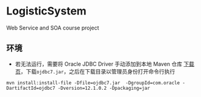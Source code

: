 # LogisticSystem
Web Service and SOA course project
## 环境
- 若无法运行，需要将 Oracle JDBC Driver 手动添加到本地 Maven 仓库 [下载页](https://www.oracle.com/technetwork/database/features/jdbc/default-2280470.html)，下载`ojdbc7.jar`，之后在下载目录以管理员身份打开命令行执行
```
mvn install:install-file -Dfile=ojdbc7.jar  -DgroupId=com.oracle -DartifactId=ojdbc7 -Dversion=12.1.0.2 -Dpackaging=jar
```
